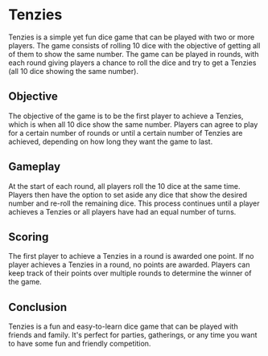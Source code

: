 # Tenzies

Tenzies is a simple yet fun dice game that can be played with two or more players. The game consists of rolling 10 dice with the objective of getting all of them to show the same number. The game can be played in rounds, with each round giving players a chance to roll the dice and try to get a Tenzies (all 10 dice showing the same number).

## Objective

The objective of the game is to be the first player to achieve a Tenzies, which is when all 10 dice show the same number. Players can agree to play for a certain number of rounds or until a certain number of Tenzies are achieved, depending on how long they want the game to last.

## Gameplay

At the start of each round, all players roll the 10 dice at the same time. Players then have the option to set aside any dice that show the desired number and re-roll the remaining dice. This process continues until a player achieves a Tenzies or all players have had an equal number of turns.

## Scoring

The first player to achieve a Tenzies in a round is awarded one point. If no player achieves a Tenzies in a round, no points are awarded. Players can keep track of their points over multiple rounds to determine the winner of the game.

## Conclusion

Tenzies is a fun and easy-to-learn dice game that can be played with friends and family. It's perfect for parties, gatherings, or any time you want to have some fun and friendly competition.
